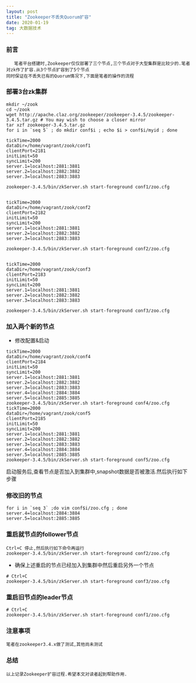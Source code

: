 ```yaml
---
layout: post
title: "Zookeeper不丢失Quorum扩容"
date: 2020-01-19
tag: 大数据技术
---
```


### 前言
    
	   笔者平台搭建时,Zookeeper仅仅部署了三个节点,三个节点对于大型集群是比较少的.笔者对zk作了扩容.从3个节点扩容到了5个节点
	同时保证在不丢失已有的Quorum情况下,下面是笔者的操作的流程
	   
		  
### 部署3台zk集群

   ```
   mkdir ~/zook
cd ~/zook
wget http://apache.claz.org/zookeeper/zookeeper-3.4.5/zookeeper-3.4.5.tar.gz # You may wish to choose a closer mirror
tar xzf zookeeper-3.4.5.tar.gz
for i in `seq 5` ; do mkdir conf$i ; echo $i > conf$i/myid ; done

tickTime=2000
dataDir=/home/vagrant/zook/conf1
clientPort=2181
initLimit=50
syncLimit=200
server.1=localhost:2881:3881
server.2=localhost:2882:3882
server.3=localhost:2883:3883

zookeeper-3.4.5/bin/zkServer.sh start-foreground conf1/zoo.cfg


tickTime=2000
dataDir=/home/vagrant/zook/conf2
clientPort=2182
initLimit=50
syncLimit=200
server.1=localhost:2881:3881
server.2=localhost:2882:3882
server.3=localhost:2883:3883

zookeeper-3.4.5/bin/zkServer.sh start-foreground conf2/zoo.cfg


tickTime=2000
dataDir=/home/vagrant/zook/conf3
clientPort=2183
initLimit=50
syncLimit=200
server.1=localhost:2881:3881
server.2=localhost:2882:3882
server.3=localhost:2883:3883

zookeeper-3.4.5/bin/zkServer.sh start-foreground conf3/zoo.cfg
   ```

### 加入两个新的节点

* 修改配置&启动

```
tickTime=2000
dataDir=/home/vagrant/zook/conf4
clientPort=2184
initLimit=50
syncLimit=200
server.1=localhost:2881:3881
server.2=localhost:2882:3882
server.3=localhost:2883:3883
server.4=localhost:2884:3884
server.5=localhost:2885:3885
zookeeper-3.4.5/bin/zkServer.sh start-foreground conf4/zoo.cfg
tickTime=2000
dataDir=/home/vagrant/zook/conf5
clientPort=2185
initLimit=50
syncLimit=200
server.1=localhost:2881:3881
server.2=localhost:2882:3882
server.3=localhost:2883:3883
server.4=localhost:2884:3884
server.5=localhost:2885:3885
zookeeper-3.4.5/bin/zkServer.sh start-foreground conf5/zoo.cfg
```

启动服务后,查看节点是否加入到集群中,snapshot数据是否被激活.然后执行如下步骤


### 修改旧的节点

```
for i in `seq 3` ;do vim conf$i/zoo.cfg ; done
server.4=localhost:2884:3884
server.5=localhost:2885:3885
```

### 重启就节点的follower节点

```
Ctrl+C 停止,然后执行如下命令再运行
zookeeper-3.4.5/bin/zkServer.sh start-foreground conf2/zoo.cfg
```

* 确保上述重启的节点已经加入到集群中然后重启另外一个节点

```
# Ctrl+C
zookeeper-3.4.5/bin/zkServer.sh start-foreground conf3/zoo.cfg
```

### 重启旧节点的leader节点

```
# Ctrl+C
zookeeper-3.4.5/bin/zkServer.sh start-foreground conf1/zoo.cfg

```


### 注意事项

	笔者在zookeeper3.4.x做了测试,其他尚未测试

### 总结

	以上记录Zookeeper扩容过程.希望本文对读者起到帮助作用.
